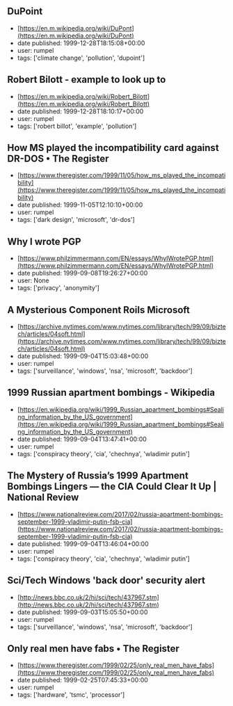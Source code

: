 ## DuPoint
 - [https://en.m.wikipedia.org/wiki/DuPont](https://en.m.wikipedia.org/wiki/DuPont)
 - date published: 1999-12-28T18:15:08+00:00
 - user: rumpel
 - tags: ['climate change', 'pollution', 'dupoint']

## Robert Bilott - example to look up to
 - [https://en.m.wikipedia.org/wiki/Robert_Bilott](https://en.m.wikipedia.org/wiki/Robert_Bilott)
 - date published: 1999-12-28T18:10:17+00:00
 - user: rumpel
 - tags: ['robert billot', 'example', 'pollution']

## How MS played the incompatibility card against DR-DOS • The Register
 - [https://www.theregister.com/1999/11/05/how_ms_played_the_incompatibility](https://www.theregister.com/1999/11/05/how_ms_played_the_incompatibility)
 - date published: 1999-11-05T12:10:10+00:00
 - user: rumpel
 - tags: ['dark design', 'microsoft', 'dr-dos']

## Why I wrote PGP
 - [https://www.philzimmermann.com/EN/essays/WhyIWrotePGP.html](https://www.philzimmermann.com/EN/essays/WhyIWrotePGP.html)
 - date published: 1999-09-08T19:26:27+00:00
 - user: None
 - tags: ['privacy', 'anonymity']

## A Mysterious Component Roils Microsoft
 - [https://archive.nytimes.com/www.nytimes.com/library/tech/99/09/biztech/articles/04soft.html](https://archive.nytimes.com/www.nytimes.com/library/tech/99/09/biztech/articles/04soft.html)
 - date published: 1999-09-04T15:03:48+00:00
 - user: rumpel
 - tags: ['surveillance', 'windows', 'nsa', 'microsoft', 'backdoor']

## 1999 Russian apartment bombings - Wikipedia
 - [https://en.wikipedia.org/wiki/1999_Russian_apartment_bombings#Sealing_information_by_the_US_government](https://en.wikipedia.org/wiki/1999_Russian_apartment_bombings#Sealing_information_by_the_US_government)
 - date published: 1999-09-04T13:47:41+00:00
 - user: rumpel
 - tags: ['conspiracy theory', 'cia', 'chechnya', 'wladimir putin']

## The Mystery of Russia’s 1999 Apartment Bombings Lingers — the CIA Could Clear It Up | National Review
 - [https://www.nationalreview.com/2017/02/russia-apartment-bombings-september-1999-vladimir-putin-fsb-cia](https://www.nationalreview.com/2017/02/russia-apartment-bombings-september-1999-vladimir-putin-fsb-cia)
 - date published: 1999-09-04T13:46:04+00:00
 - user: rumpel
 - tags: ['conspiracy theory', 'cia', 'chechnya', 'wladimir putin']

## Sci/Tech  Windows 'back door' security alert
 - [http://news.bbc.co.uk/2/hi/sci/tech/437967.stm](http://news.bbc.co.uk/2/hi/sci/tech/437967.stm)
 - date published: 1999-09-03T15:05:50+00:00
 - user: rumpel
 - tags: ['surveillance', 'windows', 'nsa', 'microsoft', 'backdoor']

## Only real men have fabs • The Register
 - [https://www.theregister.com/1999/02/25/only_real_men_have_fabs](https://www.theregister.com/1999/02/25/only_real_men_have_fabs)
 - date published: 1999-02-25T07:45:33+00:00
 - user: rumpel
 - tags: ['hardware', 'tsmc', 'processor']

